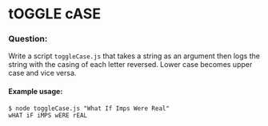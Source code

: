 # tOGGLE cASE

### Question:

Write a script `toggleCase.js` that takes a string as an argument then logs the string with the casing of each letter reversed. Lower case becomes upper case and vice versa.

#### Example usage:

```
$ node toggleCase.js "What If Imps Were Real"
wHAT iF iMPS wERE rEAL
```
